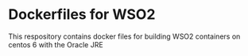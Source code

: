 Dockerfiles for WSO2
====================

This respository contains docker files for building WSO2 containers on centos 6 with the Oracle JRE
